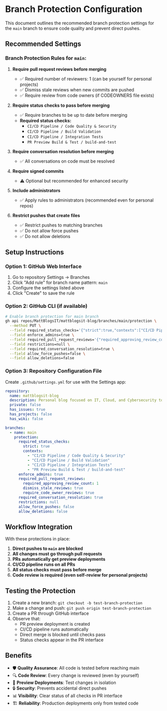 # Branch Protection Configuration

This document outlines the recommended branch protection settings for the `main` branch to ensure code quality and prevent direct pushes.

## Recommended Settings

### Branch Protection Rules for `main`:

1. **Require pull request reviews before merging**
   - ✅ Required number of reviewers: 1 (can be yourself for personal projects)
   - ✅ Dismiss stale reviews when new commits are pushed
   - ✅ Require review from code owners (if CODEOWNERS file exists)

2. **Require status checks to pass before merging**
   - ✅ Require branches to be up to date before merging
   - **Required status checks:**
     - `CI/CD Pipeline / Code Quality & Security`
     - `CI/CD Pipeline / Build Validation` 
     - `CI/CD Pipeline / Integration Tests`
     - `PR Preview Build & Test / build-and-test`

3. **Require conversation resolution before merging**
   - ✅ All conversations on code must be resolved

4. **Require signed commits**
   - ⚠️  Optional but recommended for enhanced security

5. **Include administrators**
   - ✅ Apply rules to administrators (recommended even for personal repos)

6. **Restrict pushes that create files**
   - ✅ Restrict pushes to matching branches
   - ✅ Do not allow force pushes
   - ✅ Do not allow deletions

## Setup Instructions

### Option 1: GitHub Web Interface

1. Go to repository Settings → Branches
2. Click "Add rule" for branch name pattern: `main`
3. Configure the settings listed above
4. Click "Create" to save the rule

### Option 2: GitHub CLI (if available)

```bash
# Enable branch protection for main branch
gh api repos/MattBlogsIT/mattblogsit-blog/branches/main/protection \
  --method PUT \
  --field required_status_checks='{"strict":true,"contexts":["CI/CD Pipeline / Code Quality & Security","CI/CD Pipeline / Build Validation","CI/CD Pipeline / Integration Tests","PR Preview Build & Test / build-and-test"]}' \
  --field enforce_admins=true \
  --field required_pull_request_reviews='{"required_approving_review_count":1,"dismiss_stale_reviews":true}' \
  --field restrictions=null \
  --field required_conversation_resolution=true \
  --field allow_force_pushes=false \
  --field allow_deletions=false
```

### Option 3: Repository Configuration File

Create `.github/settings.yml` for use with the Settings app:

```yaml
repository:
  name: mattblogsit-blog
  description: Personal blog focused on IT, Cloud, and Cybersecurity topics
  private: false
  has_issues: true
  has_projects: false
  has_wiki: false

branches:
  - name: main
    protection:
      required_status_checks:
        strict: true
        contexts:
          - "CI/CD Pipeline / Code Quality & Security"
          - "CI/CD Pipeline / Build Validation" 
          - "CI/CD Pipeline / Integration Tests"
          - "PR Preview Build & Test / build-and-test"
      enforce_admins: true
      required_pull_request_reviews:
        required_approving_review_count: 1
        dismiss_stale_reviews: true
        require_code_owner_reviews: true
      required_conversation_resolution: true
      restrictions: null
      allow_force_pushes: false
      allow_deletions: false
```

## Workflow Integration

With these protections in place:

1. **Direct pushes to `main` are blocked**
2. **All changes must go through pull requests**
3. **PRs automatically get preview deployments**
4. **CI/CD pipeline runs on all PRs**
5. **All status checks must pass before merge**
6. **Code review is required (even self-review for personal projects)**

## Testing the Protection

1. Create a new branch: `git checkout -b test-branch-protection`
2. Make a change and push: `git push origin test-branch-protection`
3. Create a PR through GitHub interface
4. Observe that:
   - PR preview deployment is created
   - CI/CD pipeline runs automatically
   - Direct merge is blocked until checks pass
   - Status checks appear in the PR interface

## Benefits

- 🛡️  **Quality Assurance**: All code is tested before reaching main
- 🔍 **Code Review**: Every change is reviewed (even by yourself)
- 🚀 **Preview Deployments**: Test changes in isolation
- 🔒 **Security**: Prevents accidental direct pushes
- 📊 **Visibility**: Clear status of all checks in PR interface
- 🏗️  **Reliability**: Production deployments only from tested code